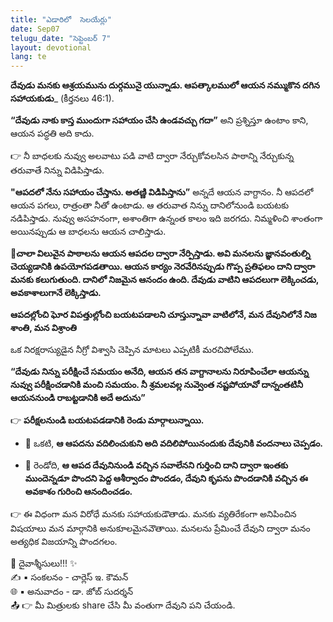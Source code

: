 ```yaml
---
title: "ఎడారిలో  సెలయేర్లు"
date: Sep07
telugu_date: "సెప్టెంబర్ 7"
layout: devotional
lang: te
---
```


**దేవుడు మనకు ఆశ్రయమును దుర్గమునై యున్నాడు. ఆపత్కాలములో ఆయన నమ్ముకొన దగిన సహాయకుడు**_ (కీర్తనలు 46:1). 

**“దేవుడు నాకు కాస్త ముందుగా సహాయం చేసి ఉండవచ్చు గదా”** అని ప్రశ్నిస్తూ ఉంటాం కాని, ఆయన పద్ధతి అది కాదు.

👉 నీ బాధలకు నువ్వు అలవాటు పడి వాటి ద్వారా నేర్చుకోవలసిన పాఠాన్ని నేర్చుకున్న తరువాతే నిన్ను విడిపిస్తాడు. 

**"ఆపదలో నేను సహాయం చేస్తాను. అతణ్ణి విడిపిస్తాను”** అన్నదే ఆయన వాగ్దానం. నీ ఆపదలో ఆయన పగలు, రాత్రంతా నీతో ఉంటాడు. ఆ తరువాత నిన్ను దానిలోనుండి బయటకు నడిపిస్తాడు. నువ్వు అసహనంగా, అశాంతిగా ఉన్నంత కాలం ఇది జరగదు. నిమ్మళించి శాంతంగా అయినప్పుడు ఆ బాధలను ఆయన చాలిస్తాడు.

**📖చాలా విలువైన పాఠాలను ఆయన ఆపదల ద్వారా నేర్పిస్తాడు. అవి మనలను జ్ఞానవంతుల్ని చెయ్యడానికి ఉపయోగపడతాయి. ఆయన కార్యం నెరవేరినప్పుడు గొప్ప ప్రతిఫలం దాని ద్వారా మనకు కలుగుతుంది. దానిలో నిజమైన ఆనందం ఉంది. దేవుడు వాటిని ఆపదలుగా లెక్కించడు, అవకాశాలుగానే లెక్కిస్తాడు.**

**ఆపదల్లోంచి ఘోర విపత్తుల్లోంచి బయటపడాలని చూస్తున్నావా వాటిలోనే, మన దేవునిలోనే నిజ శాంతి, మన విశ్రాంతి**

ఒక నిరక్షరాస్యుడైన నీగ్రో విశ్వాసి చెప్పిన మాటలు ఎప్పటికీ మరచిపోలేము. 

**“దేవుడు నిన్ను పరీక్షించే సమయం అనేది, ఆయన తన వాగ్దానాలను నిరూపించేలా ఆయన్ను నువ్వు పరీక్షించడానికి మంచి సమయం. నీ శ్రమలవల్ల నువ్వెంత నష్టపోయావో దాన్నంతటినీ ఆయననుండి రాబట్టడానికి అదే అదును”**

👉 **పరీక్షలనుండి బయటపడడానికి రెండు మార్గాలున్నాయి.**

- 🔹 ఒకటి, **ఆ ఆపదను వదిలించుకుని అది వదిలిపోయినందుకు దేవునికి వందనాలు చెప్పడం.**

- 🔹 రెండోది, **ఆ ఆపద దేవునినుండి వచ్చిన సవాలేనని గుర్తించి దాని ద్వారా ఇంతకు ముందెన్నడూ పొందని పెద్ద ఆశీర్వాదం పొందడం, దేవుని కృపను పొందడానికి వచ్చిన ఈ అవకాశం గురించి ఆనందించడం.**

👉 ఈ విధంగా మన విరోధే మనకు సహాయకుడౌతాడు. మనకు వ్యతిరేకంగా అనిపించిన విషయాలు మన మార్గానికి అనుకూలమైనవౌతాయి. మనలను ప్రేమించే దేవుని ద్వారా మనం అత్యధిక విజయాన్ని పొందగలం.


<div class="blessing">🙏 <span class="bless-text">దైవాశ్శీసులు!!!</span> ✨</div>

<div class="credit">✍️ <span class="credit-text">▪ సంకలనం - చార్లెస్ ఇ. కౌమన్</span></div>
<div class="credit">🌐 <span class="credit-text">▪ అనువాదం - డా. జోబ్ సుదర్శన్</span></div>


<div class="share">📤 👉 <span class="share-text">మీ మిత్రులకు share చేసి మీ వంతుగా దేవుని పని చేయండి.</span></div>
